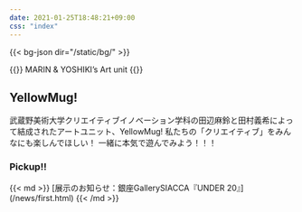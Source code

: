 ```yaml
---
date: 2021-01-25T18:48:21+09:00
css: "index"
---
```

{{< bg-json dir="/static/bg/" >}}

{{<html>}}
<span id=sabTitle>MARIN & YOSHIKI’s Art unit</span>
{{</html>}}

## YellowMug<span>!</span>

武蔵野美術大学クリエイティブイノベーション学科の田辺麻鈴と田村義希によって結成されたアートユニット、YellowMug! 私たちの「クリエイティブ」をみんなにも楽しんでほしい！
一緒に本気で遊んでみよう！！！

<div id=pickup>
    <h3>Pickup!!</h3>
</div>
{{< md >}}
[展示のお知らせ：銀座GallerySIACCA『UNDER 20』](/news/first.html)
{{< /md >}}